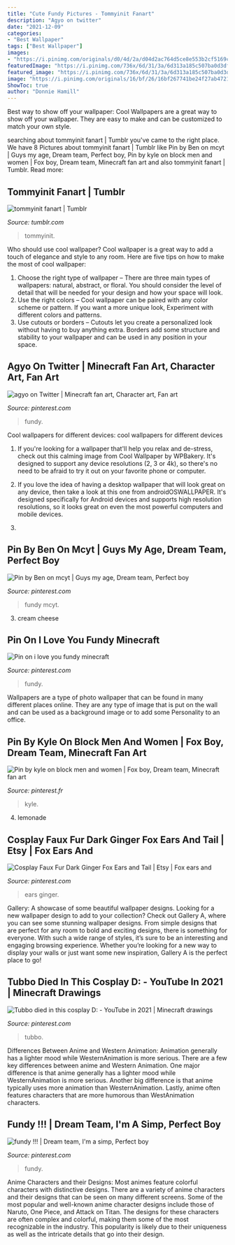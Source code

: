```yaml
---
title: "Cute Fundy Pictures - Tommyinit Fanart"
description: "Agyo on twitter"
date: "2021-12-09"
categories:
- "Best Wallpaper"
tags: ["Best Wallpaper"]
images:
- "https://i.pinimg.com/originals/d0/4d/2a/d04d2ac764d5ce8e553b2cf5169ce219.jpg"
featuredImage: "https://i.pinimg.com/736x/6d/31/3a/6d313a185c507ba0d3df56057f3555cf.jpg"
featured_image: "https://i.pinimg.com/736x/6d/31/3a/6d313a185c507ba0d3df56057f3555cf.jpg"
image: "https://i.pinimg.com/originals/16/bf/26/16bf267741be24f27ab472105b849574.jpg"
ShowToc: true
author: "Donnie Hamill"
---
```



Best way to show off your wallpaper:
Cool Wallpapers are a great way to show off your wallpaper. They are easy to make and can be customized to match your own style.

	

		
searching about tommyinit fanart | Tumblr you've came to the right place. We have 8 Pictures about tommyinit fanart | Tumblr like Pin by Ben on mcyt | Guys my age, Dream team, Perfect boy, Pin by kyle on block men and women | Fox boy, Dream team, Minecraft fan art and also tommyinit fanart | Tumblr. Read more:
		
    
## Tommyinit Fanart | Tumblr

<img loading=lazy src="https://64.media.tumblr.com/523a619ac35bf5f4c0958009e6bf5587/1ab62609eb02e47c-0e/s1280x1920/ae9e2a267c654f8d24279312c5ba43d56786f812.png" onerror="this.onerror=null;this.src='https://tse1.mm.bing.net/th?id=OIP.JdRg19JleD8DIIaijHK_5QHaHa&amp;pid=15.1';" alt="tommyinit fanart | Tumblr">

_Source: tumblr.com_

>tommyinit. 

	

Who should use cool wallpaper?
Cool wallpaper is a great way to add a touch of elegance and style to any room. Here are five tips on how to make the most of cool wallpaper: 
1) Choose the right type of wallpaper – There are three main types of wallpapers: natural, abstract, or floral. You should consider the level of detail that will be needed for your design and how your space will look. 
2) Use the right colors – Cool wallpaper can be paired with any color scheme or pattern. If you want a more unique look, Experiment with different colors and patterns. 
3) Use cutouts or borders – Cutouts let you create a personalized look without having to buy anything extra. Borders add some structure and stability to your wallpaper and can be used in any position in your space.

    
## Agyo On Twitter | Minecraft Fan Art, Character Art, Fan Art

<img loading=lazy src="https://i.pinimg.com/736x/a7/77/1a/a7771a3bfb74b12dd6770a77939708f0.jpg" onerror="this.onerror=null;this.src='https://tse4.mm.bing.net/th?id=OIP._x1C7rSTkUJmJYbGZ2a1PgHaHa&amp;pid=15.1';" alt="agyo on Twitter | Minecraft fan art, Character art, Fan art">

_Source: pinterest.com_

>fundy. 

	

Cool wallpapers for different devices:
cool wallpapers for different devices 

1. If you're looking for a wallpaper that'll help you relax and de-stress, check out this calming image from Cool Wallpaper by WPBakery. It's designed to support any device resolutions (2, 3 or 4k), so there's no need to be afraid to try it out on your favorite phone or computer.

2. If you love the idea of having a desktop wallpaper that will look great on any device, then take a look at this one from androidOSWALLPAPER. It's designed specifically for Android devices and supports high resolution resolutions, so it looks great on even the most powerful computers and mobile devices.

3.

    
## Pin By Ben On Mcyt | Guys My Age, Dream Team, Perfect Boy

<img loading=lazy src="https://i.pinimg.com/736x/b6/61/24/b6612497aea5253d66dc12d73fe606ed.jpg" onerror="this.onerror=null;this.src='https://tse2.mm.bing.net/th?id=OIP.1FY8mgMy0itf0FdoekZf5AHaHZ&amp;pid=15.1';" alt="Pin by Ben on mcyt | Guys my age, Dream team, Perfect boy">

_Source: pinterest.com_

>fundy mcyt. 

	

3. cream cheese 

    
## Pin On I Love You Fundy Minecraft

<img loading=lazy src="https://i.pinimg.com/736x/6d/31/3a/6d313a185c507ba0d3df56057f3555cf.jpg" onerror="this.onerror=null;this.src='https://tse4.mm.bing.net/th?id=OIP.Xd5Nnplv6wL_Gx18MAOuGQHaFj&amp;pid=15.1';" alt="Pin on i love you fundy minecraft">

_Source: pinterest.com_

>fundy. 

	



Wallpapers are a type of photo wallpaper that can be found in many different places online. They are any type of image that is put on the wall and can be used as a background image or to add some Personality to an office.

    
## Pin By Kyle On Block Men And Women | Fox Boy, Dream Team, Minecraft Fan Art

<img loading=lazy src="https://i.pinimg.com/736x/a8/53/87/a8538776a5fb2f4cfa8ea38740d0f224.jpg" onerror="this.onerror=null;this.src='https://tse2.mm.bing.net/th?id=OIP.Nh4dudMeOiNuabSyyS5K0wHaEK&amp;pid=15.1';" alt="Pin by kyle on block men and women | Fox boy, Dream team, Minecraft fan art">

_Source: pinterest.fr_

>kyle. 

	

4. lemonade 

    
## Cosplay Faux Fur Dark Ginger Fox Ears And Tail | Etsy | Fox Ears And

<img loading=lazy src="https://i.pinimg.com/originals/16/bf/26/16bf267741be24f27ab472105b849574.jpg" onerror="this.onerror=null;this.src='https://tse2.mm.bing.net/th?id=OIP.85qR2TYSgfKiBNYDhnNMkAHaJ4&amp;pid=15.1';" alt="Cosplay Faux Fur Dark Ginger Fox Ears and Tail | Etsy | Fox ears and">

_Source: pinterest.com_

>ears ginger. 

	

Gallery: A showcase of some beautiful wallpaper designs.
Looking for a new wallpaper design to add to your collection? Check out Gallery A, where you can see some stunning wallpaper designs. From simple designs that are perfect for any room to bold and exciting designs, there is something for everyone. With such a wide range of styles, it’s sure to be an interesting and engaging browsing experience. Whether you’re looking for a new way to display your walls or just want some new inspiration, Gallery A is the perfect place to go!





	
	
    
## Tubbo Died In This Cosplay D: - YouTube In 2021 | Minecraft Drawings

<img loading=lazy src="https://i.pinimg.com/236x/9b/02/a0/9b02a02858d72e22126de384ec810308.jpg?nii=t" onerror="this.onerror=null;this.src='https://tse2.mm.bing.net/th?id=OIP.FNHv1k3JxJo-o2f0y6qBBgAAAA&amp;pid=15.1';" alt="Tubbo died in this cosplay D: - YouTube in 2021 | Minecraft drawings">

_Source: pinterest.com_

>tubbo. 

	

Differences Between Anime and Western Animation: Animation generally has a lighter mood while WesternAnimation is more serious.
There are a few key differences between anime and Western Animation. One major difference is that anime generally has a lighter mood while WesternAnimation is more serious. Another big difference is that anime typically uses more animation than WesternAnimation. Lastly, anime often features characters that are more humorous than WestAnimation characters.

    
## Fundy !!! | Dream Team, I&#039;m A Simp, Perfect Boy

<img loading=lazy src="https://i.pinimg.com/originals/d0/4d/2a/d04d2ac764d5ce8e553b2cf5169ce219.jpg" onerror="this.onerror=null;this.src='https://tse3.mm.bing.net/th?id=OIP.baWI7P8tdZNnnkE6-t2GPgHaJ4&amp;pid=15.1';" alt="fundy !!! | Dream team, I&#039;m a simp, Perfect boy">

_Source: pinterest.com_

>fundy. 

	

Anime Characters and their Designs: Most animes feature colorful characters with distinctive designs.
There are a variety of anime characters and their designs that can be seen on many different screens. Some of the most popular and well-known anime character designs include those of Naruto, One Piece, and Attack on Titan. The designs for these characters are often complex and colorful, making them some of the most recognizable in the industry. This popularity is likely due to their uniqueness as well as the intricate details that go into their design.

